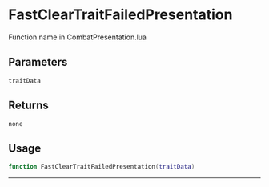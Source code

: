 # FastClearTraitFailedPresentation
Function name in CombatPresentation.lua
## Parameters
`traitData`
## Returns
`none`
## Usage
```lua
function FastClearTraitFailedPresentation(traitData)
```
---
